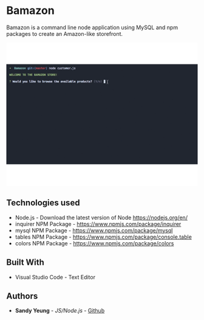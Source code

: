 # Bamazon

Bamazon is a command line node application using MySQL and npm packages to create an Amazon-like storefront.

![](image/BamazonGif.gif)

## Technologies used
- Node.js - Download the latest version of Node https://nodejs.org/en/
- inquirer NPM Package - https://www.npmjs.com/package/inquirer
- mysql NPM Package - https://www.npmjs.com/package/mysql
- tables NPM Package - https://www.npmjs.com/package/console.table
- colors NPM Package - https://www.npmjs.com/package/colors

## Built With

* Visual Studio Code - Text Editor

## Authors

* **Sandy Yeung** - *JS/Node.js* - [Github](https://github.com/Sandynism)
